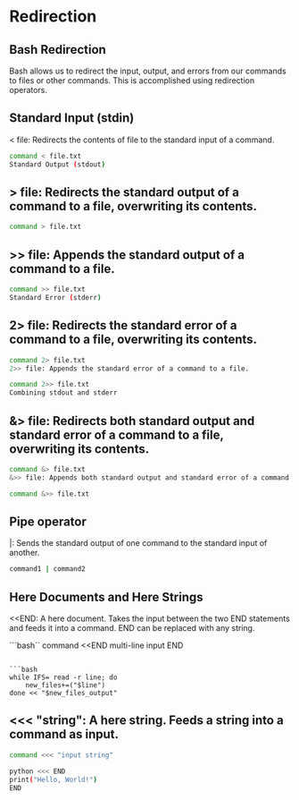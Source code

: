 # Redirection

## Bash Redirection
Bash allows us to redirect the input, output, and errors from our commands to files or other commands. This is accomplished using redirection operators.

## Standard Input (stdin)
< file: Redirects the contents of file to the standard input of a command.

```bash
command < file.txt
Standard Output (stdout)
```

## > file: Redirects the standard output of a command to a file, overwriting its contents.

```bash
command > file.txt
```

## >> file: Appends the standard output of a command to a file.

```bash
command >> file.txt
Standard Error (stderr)
```

## 2> file: Redirects the standard error of a command to a file, overwriting its contents.

```bash
command 2> file.txt
2>> file: Appends the standard error of a command to a file.
```

```bash
command 2>> file.txt
Combining stdout and stderr
```

## &> file: Redirects both standard output and standard error of a command to a file, overwriting its contents.
```bash
command &> file.txt
&>> file: Appends both standard output and standard error of a command to a file.
```

```bash
command &>> file.txt
```

## Pipe operator
|: Sends the standard output of one command to the standard input of another.

```bash
command1 | command2
```

## Here Documents and Here Strings
<<END: A here document. Takes the input between the two END statements and feeds it into a command. END can be replaced with any string.

```bash``
command <<END
multi-line
input
END
```

```bash
while IFS= read -r line; do
    new_files+=("$line")
done << "$new_files_output"
```


## <<< "string": A here string. Feeds a string into a command as input.

```bash
command <<< "input string"
```


```bash
python <<< END
print("Hello, World!")
END
```
